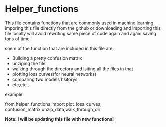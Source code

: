 # Helper_functions

This file contains functions that are commonly used in machine learning, imporing this file directly from the github or downloading and importing this file locally will avoid rewriting same piece of code again and again saving tons of time.

soem of the function that are included in this file are:
* Building a pretty confusion matrix
* unziping the file
* walking through the directory and lsiting all the files in that
* plotting loss curves(for neural networks)
* comparing two models hsitorys
* etc,etc..

example: 

from helper_functions import plot_loss_curves, confusion_matrix,unzip_data,walk_through_dir


**Note: I will be updating this file with new functions!**
